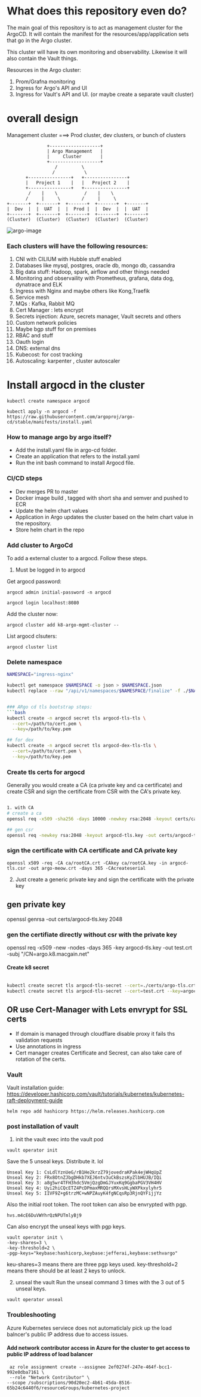 # What does this repository even do?
The main goal of this repository is to act as management cluster for the ArgoCD. It will contain the manifest for the resources/app/application sets that go in the Argo cluster. 

This cluster will have its own monitoring and observability. Likewise it will also contain the Vault things.

Resources in the Argo cluster:
1. Prom/Grafna monitoring
2. Ingress for Argo's API and UI
3. Ingress for Vault's API and UI. (or maybe create a separate vault cluster)



# overall design


Management cluster  ===> Prod cluster, dev clusters, or bunch of clusters

                   +-------------------+
                   | Argo Management   |
                   |     Cluster       |
                   +-------------------+
                      /         \
                     /           \
           +----------------+   +----------------+
           |   Project 1    |   |   Project 2    |
           +----------------+   +----------------+
            /    |    \          /    |    \
           /     |     \        /     |     \
    +-------+  +-------+  +-------+  +-------+  +-------+
    |  Dev  |  |  UAT  |  |  Prod |  |  Dev  |  |  UAT  |
    +-------+  +-------+  +-------+  +-------+  +-------+
    (Cluster)  (Cluster)  (Cluster)  (Cluster)  (Cluster)


![argo-image](./images/argo-arch-diagram.webp)



### Each clusters will have the following resources:
1. CNI with CILIUM with Hubble stuff enabled
2. Databases like mysql, postgres, oracle db, mongo db, cassandra
3. Big data stuff: Hadoop, spark, airflow and other things needed
4. Monitoring and observaility with Prometheus, grafana, data dog, dynatrace and ELK
5. Ingress with Nginx and maybe others like Kong,Traefik
6. Service mesh
7. MQs : Kafka, Rabbit MQ
8. Cert Manager : lets encrypt
9. Secrets injection: Azure, secrets manager, Vault secrets and others
10. Custom network policies 
11. Maybe bgp stuff for on premises
12. RBAC and stuff
13. Oauth login 
14. DNS: external dns
15. Kubecost: for cost tracking
16. Autoscaling: karpenter , cluster autoscaler





# Install argocd in the cluster
```
kubectl create namespace argocd

kubectl apply -n argocd -f https://raw.githubusercontent.com/argoproj/argo-cd/stable/manifests/install.yaml 
```

### How to manage argo by argo itself?
- Add the install.yaml file in argo-cd folder. 
- Create an application that refers to the install.yaml 
- Run the init bash command to install Argocd file.


### CI/CD steps
- Dev merges PR to master
- Docker image build , tagged with short sha and semver and pushed to ECR
- Update the helm chart values
- Application in Argo updates the cluster based on the helm chart value in the repository. 
- Store helm chart in the repo

### Add cluster to ArgoCd
To add a external cluster to a argocd. Follow these steps.
1. Must be logged in to argocd

Get argocd password:
```
argocd admin initial-password -n argocd 
```

```
argocd login localhost:8080
```

Add the cluster now:
```
argocd cluster add k8-argo-mgmt-cluster --
```
List argocd clsuters:
```
argocd cluster list

```

### Delete namespace

```bash
NAMESPACE="ingress-nginx"

kubectl get namespace $NAMESPACE -o json > $NAMESPACE.json
kubectl replace --raw "/api/v1/namespaces/$NAMESPACE/finalize" -f ./$NAMESPACE.json


### ARgo cd tls bootstrap steps:
```bash
kubectl create -n argocd secret tls argocd-tls-tls \
  --cert=/path/to/cert.pem \
  --key=/path/to/key.pem

## for dex
kubectl create -n argocd secret tls argocd-dex-tls-tls \
  --cert=/path/to/cert.pem \
  --key=/path/to/key.pem

```


### Create tls certs for argocd 

Generally you would create a CA (ca private key and ca certificate) and create CSR and sign the certificate from CSR with the CA's private key. 
```bash

1. with CA
# create a ca
openssl req -x509 -sha256 -days 10000 -newkey rsa:2048 -keyout certs/ca/rootCA.key -out certs/ca/rootCA.crt

## gen csr
openssl req -newkey rsa:2048 -keyout argocd-tls.key -out certs/argocd-tls.csr

```
### sign the certificate with CA certificate and CA private key
```
openssl x509 -req -CA ca/rootCA.crt -CAkey ca/rootCA.key -in argocd-tls.csr -out argo-meow.crt -days 365 -CAcreateserial

```

2. Just create a generic private key and sign the certificate with the private key
## gen private key
openssl genrsa -out certs/argocd-tls.key 2048


### gen the certifiate directly without csr with the private key
 openssl req -x509 -new -nodes -days 365 -key argocd-tls.key -out test.crt -subj "/CN=argo.k8.macgain.net"


#### Create k8 secret 
```bash

kubectl create secret tls argocd-tls-secret --cert=./certs/argo-tls.crt --key=./certs/argocd-tls.key -n argocd
kubectl create secret tls argocd-tls-secret --cert=test.crt --key=argocd-tls.key -n argocd


```


## OR use Cert-Manager with Lets envrypt for SSL certs
- If domain is managed through cloudflare disable proxy it fails ths validation requests
- Use annotations in ingress
- Cert manager creates Certificate and Secrest, can also take care of rotation of the certs.


### Vault
Vault installation guide: https://developer.hashicorp.com/vault/tutorials/kubernetes/kubernetes-raft-deployment-guide 
```
helm repo add hashicorp https://helm.releases.hashicorp.com
```

### post installation of vault

1. init the vault
exec into the vault pod
```
vault operator init
```
Save the 5 unseal keys. Distribute it. lol

```
Unseal Key 1: CsLdlYznUeG/rB1He2krzZ79jovedraKPak4ejWHqUpZ
Unseal Key 2: FRx8OtnZJbgDHkb7XEJ6ntv3uCkBszsKyZlbHUJB/IQi
Unseal Key 3: a8g5wr4TFH3hdc5VmjQzgDmGJYuxKq9GgbaPGV3VH4HV
Unseal Key 4: Uyi2hiCQcETZ4PcDPmaxMRQQrsMXvsHLyWXPkxylyhr5
Unseal Key 5: IIVF9Z+g6trzMC+wNPZAuyK4fgNCqsRp3RjnQYFijjYz
```
Also the initial root token. The root token can also be envrypted with pgp.
```
hvs.m4cE6DuVWYhrQzNPUTmlyBj9

```

Can also encrypt the unseal keys with pgp keys.

```
vault operator init \ 
-key-shares=3 \
-key-threshold=2 \
-pgp-keys="keybase:hashicorp,keybase:jefferai,keybase:sethvargo"
```

keu-shares=3 means there are three pgp keys used. 
key-threshold=2 means there should be at least 2 keys to unlock.


2. unseal the vault
Run the unseal command 3 times with the 3 out of 5 unseal keys.
```
vault operator unseal

```


### Troubleshooting

Azure Kubernetes serviece does not automaticlaly pick up the load balncer's public IP address due to access issues.
####  Add network contributor access in Azure for the cluster to get access to public IP address of load balancer
```
 az role assignment create --assignee 2ef0274f-247e-464f-bcc1-992e0dba7161 \
 --role "Network Contributor" \
--scope /subscriptions/90d20ec2-4b61-45da-8516-65b24c6440f6/resourceGroups/kubernetes-project
````

